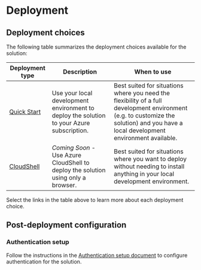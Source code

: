 # Deployment

## Deployment choices

The following table summarizes the deployment choices available for the solution:

 Deployment type | Description | When to use
--- | --- | ---
[Quick Start](./deployment-quick-start.md) | Use your local development environment to deploy the solution to your Azure subscription. | Best suited for situations where you need the flexibility of a full development environment (e.g. to customize the solution) and you have a local development environment available.
[CloudShell]() | *Coming Soon* - Use Azure CloudShell to deploy the solution using only a browser. | Best suited for situations where you want to deploy without needing to install anything in your local development environment. 

Select the links in the table above to learn more about each deployment choice.

## Post-deployment configuration

### Authentication setup

Follow the instructions in the [Authentication setup document](authentication-authorization/index.md) to configure authentication for the solution.
